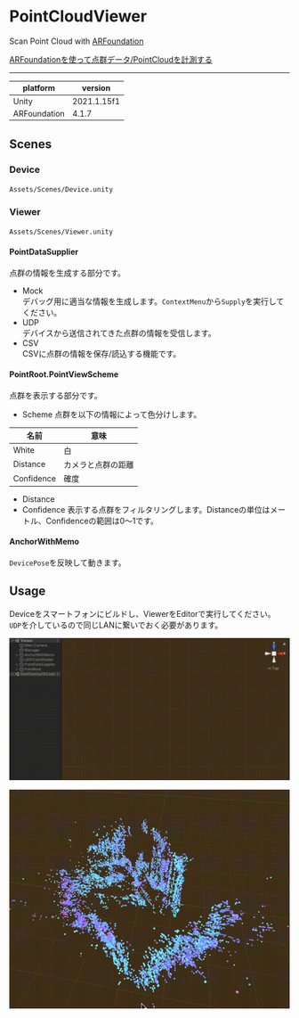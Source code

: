 # PointCloudViewer

Scan Point Cloud with [ARFoundation](https://docs.unity3d.com/Packages/com.unity.xr.arfoundation@4.1/manual/index.html)

[ARFoundationを使って点群データ/PointCloudを計測する](https://zenn.dev/nekomimi_daimao/articles/6e1965c205b621)

--- 

| platform | version |
| ---- | ---- |
| Unity | 2021.1.15f1 |
| ARFoundation | 4.1.7 |

## Scenes

### Device

`Assets/Scenes/Device.unity`

### Viewer

`Assets/Scenes/Viewer.unity`

#### PointDataSupplier

点群の情報を生成する部分です。

- Mock  
  デバッグ用に適当な情報を生成します。`ContextMenu`から`Supply`を実行してください。
- UDP  
  デバイスから送信されてきた点群の情報を受信します。
- CSV  
  CSVに点群の情報を保存/読込する機能です。

#### PointRoot.PointViewScheme

点群を表示する部分です。

- Scheme 点群を以下の情報によって色分けします。

| 名前 | 意味 |
| ---- | ---- |
| White | 白 |
| Distance | カメラと点群の距離 |
| Confidence | 確度 |

- Distance
- Confidence 表示する点群をフィルタリングします。Distanceの単位はメートル、Confidenceの範囲は0〜1です。

#### AnchorWithMemo

`DevicePose`を反映して動きます。

## Usage

Deviceをスマートフォンにビルドし、ViewerをEditorで実行してください。  
`UDP`を介しているので同じLANに繋いでおく必要があります。

![scan](docs/scan.gif)

![filter](docs/filter.gif)   
